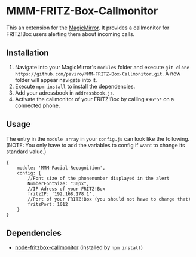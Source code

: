 # MMM-FRITZ-Box-Callmonitor
This an extension for the [MagicMirror](https://github.com/MichMich/MagicMirror). It provides a callmonitor for FRITZ!Box users alerting them about incoming calls.

## Installation
1. Navigate into your MagicMirror's `modules` folder and execute `git clone https://github.com/paviro/MMM-FRITZ-Box-Callmonitor.git`. A new folder will appear navigate into it.
2. Execute `npm install` to install the dependencies.
3. Add your adressbook in `addressbook.js`.
4. Activate the callmonitor of your FRITZ!Box by calling `#96*5*` on a connected phone.

## Usage
The entry in the `module array` in your `config.js` can look like the following. (NOTE: You only have to add the variables to config if want to change its standard value.)

```
{
	module: 'MMM-Facial-Recognition',
	config: {
		//Font size of the phonenumber displayed in the alert
		NumberFontSize: "30px",
		//IP Adress of your FRITZ!Box
		fritzIP: '192.168.178.1',
		//Port of your FRITZ!Box (you should not have to change that)
		fritzPort: 1012
	}
}
```

## Dependencies
- [node-fritzbox-callmonitor](https://www.npmjs.com/package/node-fritzbox-callmonitor) (installed by `npm install`)